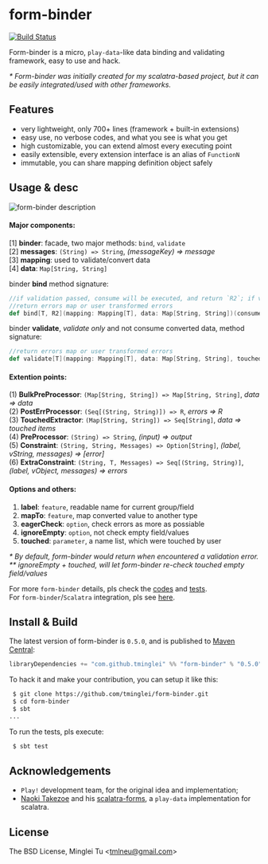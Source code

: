 form-binder
===========
[![Build Status](https://travis-ci.org/tminglei/form-binder.svg?branch=master)](https://travis-ci.org/tminglei/form-binder)


Form-binder is a micro, `play-data`-like data binding and validating framework, easy to use and hack.

_* Form-binder was initially created for my scalatra-based project, but it can be easily integrated/used with other frameworks._


Features
-------------
- very lightweight, only 700+ lines (framework + built-in extensions)
- easy use, no verbose codes, and what you see is what you get
- high customizable, you can extend almost every executing point
- easily extensible, every extension interface is an alias of `FunctionN`
- immutable, you can share mapping definition object safely


Usage & desc
-------------
![form-binder description](https://github.com/tminglei/form-binder/raw/master/form-binder-desc.png)

#### Major components:  
[1] **binder**: facade, two major methods: `bind`, `validate`  
[2] **messages**: `(String) => String`, *(messageKey) => message*  
[3] **mapping**: used to validate/convert data  
[4] **data**: `Map[String, String]`  

binder **bind** method signature:
```scala
//if validation passed, consume will be executed, and return `R2`; if validation failed, 
//return errors map or user transformed errors
def bind[T, R2](mapping: Mapping[T], data: Map[String, String])(consume: T => R2)
```

binder **validate**, _validate only_ and not consume converted data, method signature:
```scala
//return errors map or user transformed errors
def validate[T](mapping: Mapping[T], data: Map[String, String], touched: Option[Seq[String]] = None)
```

#### Extention points:  
(1) **BulkPreProcessor**: `(Map[String, String]) => Map[String, String]`, *data => data*  
(2) **PostErrProcessor**: `(Seq[(String, String)]) => R`, *errors => R*  
(3) **TouchedExtractor**: `(Map[String, String]) => Seq[String]`, *data => touched items*  
(4) **PreProcessor**: `(String) => String`, *(input) => output*  
(5) **Constraint**: `(String, String, Messages) => Option[String]`, *(label, vString, messages) => [error]*  
(6) **ExtraConstraint**: `(String, T, Messages) => Seq[(String, String)]`, *(label, vObject, messages) => errors*  

#### Options and others:  
1) **label**: `feature`, readable name for current group/field  
2) **mapTo**: `feature`, map converted value to another type  
3) **eagerCheck**: `option`, check errors as more as possiable  
4) **ignoreEmpty**: `option`, not check empty field/values  
5) **touched**: `parameter`, a name list, which were touched by user  

_* By default, form-binder would return when encountered a validation error._  
_** ignoreEmpty + touched, will let form-binder re-check touched empty field/values_

For more `form-binder` details, pls check the [codes](https://github.com/tminglei/form-binder/tree/master/src/main/scala/com/github/tminglei/bind) and [tests](https://github.com/tminglei/form-binder/tree/master/src/test/scala/com/github/tminglei/bind).  
For `form-binder`/`Scalatra` integration, pls see [here](https://github.com/tminglei/form-binder/tree/master/integrations/scalatra).  


Install & Build
-------------------
The latest version of form-binder is `0.5.0`, and is published to [Maven Central](http://search.maven.org/):
```scala
libraryDependencies += "com.github.tminglei" %% "form-binder" % "0.5.0"
```

To hack it and make your contribution, you can setup it like this:
```bash
 $ git clone https://github.com/tminglei/form-binder.git
 $ cd form-binder
 $ sbt
...
```
To run the tests, pls execute:
```bash
 $ sbt test
```


Acknowledgements
-----------------
- `Play!` development team, for the original idea and implementation;
- [Naoki Takezoe](https://github.com/takezoe) and his [scalatra-forms](https://github.com/takezoe/scalatra-forms), a `play-data` implementation for scalatra.


License
---------
The BSD License, Minglei Tu &lt;tmlneu@gmail.com&gt;
